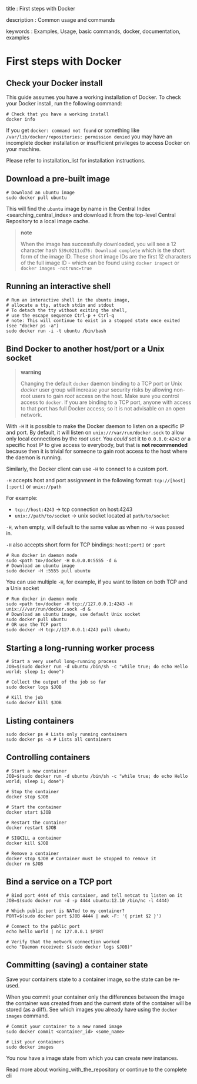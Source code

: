 title
:   First steps with Docker

description
:   Common usage and commands

keywords
:   Examples, Usage, basic commands, docker, documentation, examples

# First steps with Docker

## Check your Docker install

This guide assumes you have a working installation of Docker. To check
your Docker install, run the following command:

~~~~ {.sourceCode .bash}
# Check that you have a working install
docker info
~~~~

If you get `docker: command not found` or something like
`/var/lib/docker/repositories: permission denied` you may have an
incomplete docker installation or insufficient privileges to access
Docker on your machine.

Please refer to installation\_list for installation instructions.

## Download a pre-built image

~~~~ {.sourceCode .bash}
# Download an ubuntu image
sudo docker pull ubuntu
~~~~

This will find the `ubuntu` image by name in the Central Index
\<searching\_central\_index\> and download it from the top-level Central
Repository to a local image cache.

> **note**
>
> When the image has successfully downloaded, you will see a 12
> character hash `539c0211cd76: Download complete` which is the short
> form of the image ID. These short image IDs are the first 12
> characters of the full image ID - which can be found using
> `docker inspect` or `docker images -notrunc=true`

## Running an interactive shell

~~~~ {.sourceCode .bash}
# Run an interactive shell in the ubuntu image,
# allocate a tty, attach stdin and stdout
# To detach the tty without exiting the shell,
# use the escape sequence Ctrl-p + Ctrl-q
# note: This will continue to exist in a stopped state once exited (see "docker ps -a")
sudo docker run -i -t ubuntu /bin/bash
~~~~

## Bind Docker to another host/port or a Unix socket

> **warning**
>
> Changing the default `docker` daemon binding to a TCP port or Unix
> *docker* user group will increase your security risks by allowing
> non-root users to gain *root* access on the host. Make sure you
> control access to `docker`. If you are binding to a TCP port, anyone
> with access to that port has full Docker access; so it is not
> advisable on an open network.

With `-H` it is possible to make the Docker daemon to listen on a
specific IP and port. By default, it will listen on
`unix:///var/run/docker.sock` to allow only local connections by the
*root* user. You *could* set it to `0.0.0.0:4243` or a specific host IP
to give access to everybody, but that is **not recommended** because
then it is trivial for someone to gain root access to the host where the
daemon is running.

Similarly, the Docker client can use `-H` to connect to a custom port.

`-H` accepts host and port assignment in the following format:
`tcp://[host][:port]` or `unix://path`

For example:

-   `tcp://host:4243` -\> tcp connection on host:4243
-   `unix://path/to/socket` -\> unix socket located at `path/to/socket`

`-H`, when empty, will default to the same value as when no `-H` was
passed in.

`-H` also accepts short form for TCP bindings: `host[:port]` or `:port`

~~~~ {.sourceCode .bash}
# Run docker in daemon mode
sudo <path to>/docker -H 0.0.0.0:5555 -d &
# Download an ubuntu image
sudo docker -H :5555 pull ubuntu
~~~~

You can use multiple `-H`, for example, if you want to listen on both
TCP and a Unix socket

~~~~ {.sourceCode .bash}
# Run docker in daemon mode
sudo <path to>/docker -H tcp://127.0.0.1:4243 -H unix:///var/run/docker.sock -d &
# Download an ubuntu image, use default Unix socket
sudo docker pull ubuntu
# OR use the TCP port
sudo docker -H tcp://127.0.0.1:4243 pull ubuntu
~~~~

## Starting a long-running worker process

~~~~ {.sourceCode .bash}
# Start a very useful long-running process
JOB=$(sudo docker run -d ubuntu /bin/sh -c "while true; do echo Hello world; sleep 1; done")

# Collect the output of the job so far
sudo docker logs $JOB

# Kill the job
sudo docker kill $JOB
~~~~

## Listing containers

~~~~ {.sourceCode .bash}
sudo docker ps # Lists only running containers
sudo docker ps -a # Lists all containers
~~~~

## Controlling containers

~~~~ {.sourceCode .bash}
# Start a new container
JOB=$(sudo docker run -d ubuntu /bin/sh -c "while true; do echo Hello world; sleep 1; done")

# Stop the container
docker stop $JOB

# Start the container
docker start $JOB

# Restart the container
docker restart $JOB

# SIGKILL a container
docker kill $JOB

# Remove a container
docker stop $JOB # Container must be stopped to remove it
docker rm $JOB
~~~~

## Bind a service on a TCP port

~~~~ {.sourceCode .bash}
# Bind port 4444 of this container, and tell netcat to listen on it
JOB=$(sudo docker run -d -p 4444 ubuntu:12.10 /bin/nc -l 4444)

# Which public port is NATed to my container?
PORT=$(sudo docker port $JOB 4444 | awk -F: '{ print $2 }')

# Connect to the public port
echo hello world | nc 127.0.0.1 $PORT

# Verify that the network connection worked
echo "Daemon received: $(sudo docker logs $JOB)"
~~~~

## Committing (saving) a container state

Save your containers state to a container image, so the state can be
re-used.

When you commit your container only the differences between the image
the container was created from and the current state of the container
will be stored (as a diff). See which images you already have using the
`docker images` command.

~~~~ {.sourceCode .bash}
# Commit your container to a new named image
sudo docker commit <container_id> <some_name>

# List your containers
sudo docker images
~~~~

You now have a image state from which you can create new instances.

Read more about working\_with\_the\_repository or continue to the
complete cli
